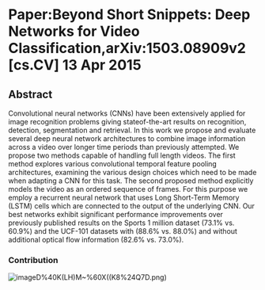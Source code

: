# Paper:Beyond Short Snippets: Deep Networks for Video Classification,arXiv:1503.08909v2 [cs.CV] 13 Apr 2015

## Abstract

Convolutional neural networks (CNNs) have been extensively applied for image recognition problems giving stateof-the-art results on recognition, detection, segmentation
and retrieval. In this work we propose and evaluate several
deep neural network architectures to combine image information across a video over longer time periods than previously attempted. We propose two methods capable of handling full length videos. The first method explores various
convolutional temporal feature pooling architectures, examining the various design choices which need to be made
when adapting a CNN for this task. The second proposed
method explicitly models the video as an ordered sequence
of frames. For this purpose we employ a recurrent neural
network that uses Long Short-Term Memory (LSTM) cells
which are connected to the output of the underlying CNN.
Our best networks exhibit significant performance improvements over previously published results on the Sports 1 million dataset (73.1% vs. 60.9%) and the UCF-101 datasets
with (88.6% vs. 88.0%) and without additional optical flow
information (82.6% vs. 73.0%).

### Contribution

![image](https://github.com/IEC-lab/PaperDaily/blob/master/raopei/image/%24O%24)D%40K(LH)M~%60X((K8%24Q7D.png)
